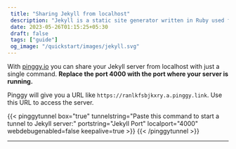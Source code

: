 ```yaml
---
 title: "Sharing Jekyll from localhost" 
 description: "Jekyll is a static site generator written in Ruby used for creating websites and blogs."
 date: 2023-05-26T01:15:25+05:30 
 draft: false 
 tags: ["guide"]
 og_image: "/quickstart/images/jekyll.svg"
---
```


With [pinggy.io](https://pinggy.io) you can share your Jekyll server from localhost with just a single command. **Replace the port 4000 with the port where your server is running.**

Pinggy will give you a URL like `https://ranlkfsbjkxry.a.pinggy.link`. Use this URL to access the server.

{{< pinggytunnel box="true" tunnelstring="Paste this command to start a tunnel to Jekyll server:" portstring="Jekyll Port" localport="4000" webdebugenabled=false keepalive=true >}}
{{< /pinggytunnel >}}

<hr>
